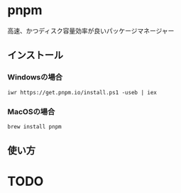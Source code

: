 ---
---
# pnpm
高速、かつディスク容量効率が良いパッケージマネージャー

## インストール
### Windowsの場合
```shell
iwr https://get.pnpm.io/install.ps1 -useb | iex
```

### MacOSの場合
```bash
brew install pnpm
```

## 使い方
# TODO